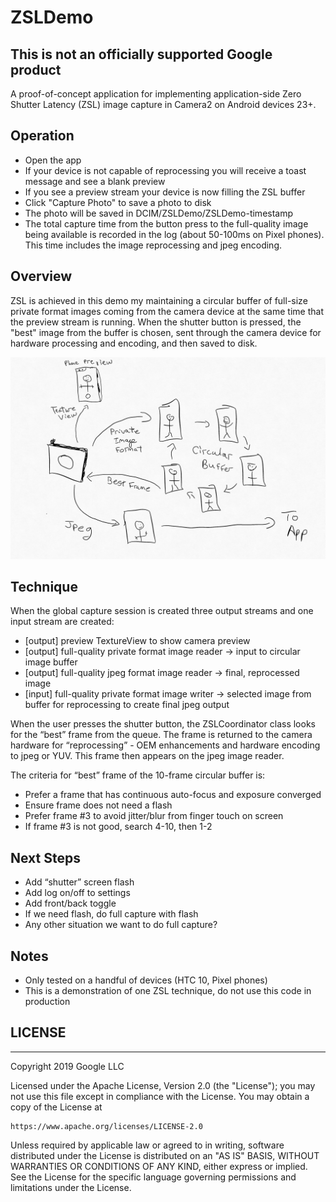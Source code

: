 # ZSLDemo

## This is not an officially supported Google product

A proof-of-concept application for implementing application-side Zero Shutter Latency (ZSL) image capture in Camera2 on Android devices 23+.

## Operation

- Open the app
- If your device is not capable of reprocessing you will receive a toast message and see a blank preview
- If you see a preview stream your device is now filling the ZSL buffer
- Click "Capture Photo" to save a photo to disk
- The photo will be saved in DCIM/ZSLDemo/ZSLDemo-timestamp
- The total capture time from the button press to the full-quality image being available is recorded in the log (about 50-100ms on Pixel phones). This time includes the image reprocessing and jpeg encoding.

## Overview

ZSL is achieved in this demo my maintaining a circular buffer of full-size private format images coming from the camera device 
at the same time that the preview stream is running. When the shutter button is pressed, the "best" image from the
buffer is chosen, sent through the camera device for hardware processing and encoding, and then saved to disk.

![ZSL Overview](ZSLDemo.jpg?raw=true "ZSL Overview")

## Technique
When the global capture session is created three output streams and one input stream are created:
- [output] preview TextureView to show camera preview
- [output] full-quality private format image reader -> input to circular image buffer
- [output] full-quality jpeg format image reader -> final, reprocessed image
- [input] full-quality private format image writer -> selected image from buffer for reprocessing to create final jpeg output 

When the user presses the shutter button, the ZSLCoordinator class looks for the “best” frame from the queue. The frame
is returned to the camera hardware for “reprocessing” - OEM enhancements and hardware encoding to jpeg or YUV. This
frame then appears on the jpeg image reader.

The criteria for “best” frame of the 10-frame circular buffer is:
- Prefer a frame that has continuous auto-focus and exposure converged
- Ensure frame does not need a flash 
- Prefer frame #3 to avoid jitter/blur from finger touch on screen
- If frame #3 is not good, search 4-10, then 1-2

## Next Steps
- Add “shutter” screen flash
- Add log on/off to settings
- Add front/back toggle
- If we need flash, do full capture with flash
- Any other situation we want to do full capture?

## Notes
 - Only tested on a handful of devices (HTC 10, Pixel phones)
 - This is a demonstration of one ZSL technique, do not use this code in production

## LICENSE

***

Copyright 2019 Google LLC

Licensed under the Apache License, Version 2.0 (the "License");
you may not use this file except in compliance with the License.
You may obtain a copy of the License at

    https://www.apache.org/licenses/LICENSE-2.0

Unless required by applicable law or agreed to in writing, software
distributed under the License is distributed on an "AS IS" BASIS,
WITHOUT WARRANTIES OR CONDITIONS OF ANY KIND, either express or implied.
See the License for the specific language governing permissions and
limitations under the License.


